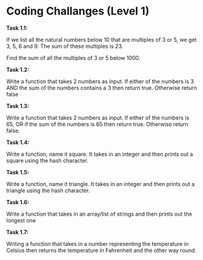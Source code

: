 # Coding Challanges (Level 1)

**Task 1.1:** 

If we list all the natural numbers below 10 that are multiples of 3 or 5, we get 3, 5, 6 and 9. The sum of these multiples is 23.

Find the sum of all the multiples of 3 or 5 below 1000.

**Task 1.2:**

Write a function that takes 2 numbers as input. If either of the numbers is 3 AND the sum of the numbers contains a 3 then return true. Otherwise return false

**Task 1.3:**

Write a function that takes 2 numbers as input. If either of the numbers is 65, OR if the sum of the numbers is 65 then return true. Otherwise return false.

**Task 1.4:** 

Write a function, name it square. It takes in an integer and then prints out a square using the hash character.

**Task 1.5:**

Write a function, name it triangle. It takes in an integer and then prints out a triangle using the hash character.

**Task 1.6:** 

Write a function that takes in an array/list of strings and then prints out the longest one

**Task 1.7:** 

Writing a function that takes in a number representing the temperature in Celsius then returns the temperature in Fahrenheit and the other way round.